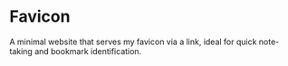 # Favicon
A minimal website that serves my favicon via a link, ideal for quick note-taking and bookmark identification.
